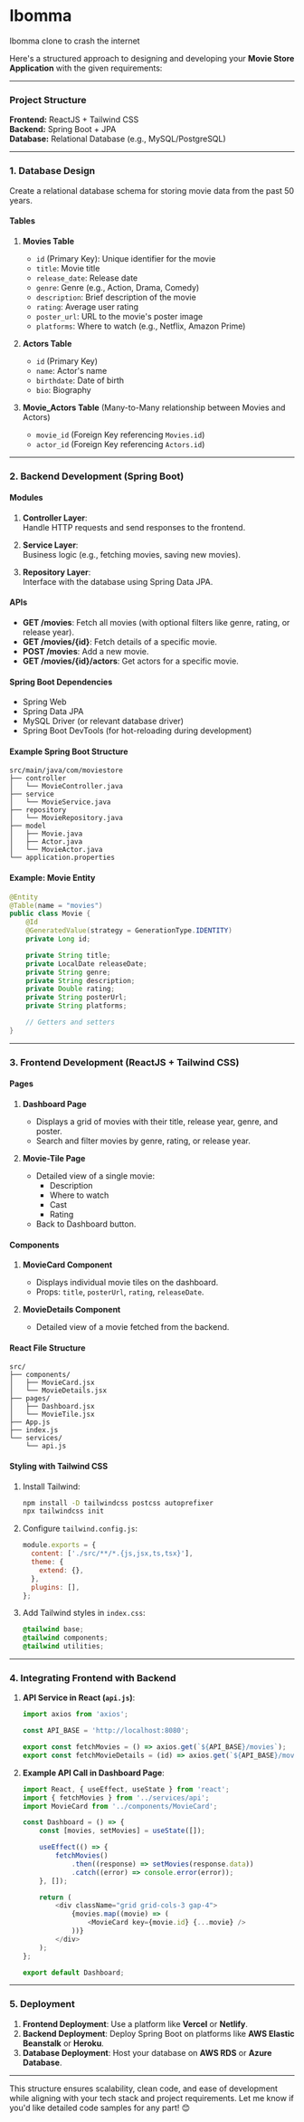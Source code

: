 # Ibomma
Ibomma clone to crash the internet

Here's a structured approach to designing and developing your **Movie Store Application** with the given requirements:

---

### **Project Structure**
**Frontend:** ReactJS + Tailwind CSS  
**Backend:** Spring Boot + JPA  
**Database:** Relational Database (e.g., MySQL/PostgreSQL)

---

### **1. Database Design**
Create a relational database schema for storing movie data from the past 50 years.

#### **Tables**
1. **Movies Table**
   - `id` (Primary Key): Unique identifier for the movie
   - `title`: Movie title
   - `release_date`: Release date
   - `genre`: Genre (e.g., Action, Drama, Comedy)
   - `description`: Brief description of the movie
   - `rating`: Average user rating
   - `poster_url`: URL to the movie's poster image
   - `platforms`: Where to watch (e.g., Netflix, Amazon Prime)

2. **Actors Table**
   - `id` (Primary Key)
   - `name`: Actor's name
   - `birthdate`: Date of birth
   - `bio`: Biography

3. **Movie_Actors Table** (Many-to-Many relationship between Movies and Actors)
   - `movie_id` (Foreign Key referencing `Movies.id`)
   - `actor_id` (Foreign Key referencing `Actors.id`)

---

### **2. Backend Development (Spring Boot)**
#### **Modules**
1. **Controller Layer**:  
   Handle HTTP requests and send responses to the frontend.

2. **Service Layer**:  
   Business logic (e.g., fetching movies, saving new movies).

3. **Repository Layer**:  
   Interface with the database using Spring Data JPA.

#### **APIs**
- **GET /movies**: Fetch all movies (with optional filters like genre, rating, or release year).
- **GET /movies/{id}**: Fetch details of a specific movie.
- **POST /movies**: Add a new movie.
- **GET /movies/{id}/actors**: Get actors for a specific movie.

#### **Spring Boot Dependencies**
- Spring Web
- Spring Data JPA
- MySQL Driver (or relevant database driver)
- Spring Boot DevTools (for hot-reloading during development)

#### **Example Spring Boot Structure**
```
src/main/java/com/moviestore
├── controller
│   └── MovieController.java
├── service
│   └── MovieService.java
├── repository
│   └── MovieRepository.java
├── model
│   ├── Movie.java
│   ├── Actor.java
│   └── MovieActor.java
└── application.properties
```

#### **Example: Movie Entity**
```java
@Entity
@Table(name = "movies")
public class Movie {
    @Id
    @GeneratedValue(strategy = GenerationType.IDENTITY)
    private Long id;

    private String title;
    private LocalDate releaseDate;
    private String genre;
    private String description;
    private Double rating;
    private String posterUrl;
    private String platforms;

    // Getters and setters
}
```

---

### **3. Frontend Development (ReactJS + Tailwind CSS)**
#### **Pages**
1. **Dashboard Page**
   - Displays a grid of movies with their title, release year, genre, and poster.
   - Search and filter movies by genre, rating, or release year.

2. **Movie-Tile Page**
   - Detailed view of a single movie:
     - Description
     - Where to watch
     - Cast
     - Rating
   - Back to Dashboard button.

#### **Components**
1. **MovieCard Component**
   - Displays individual movie tiles on the dashboard.
   - Props: `title`, `posterUrl`, `rating`, `releaseDate`.

2. **MovieDetails Component**
   - Detailed view of a movie fetched from the backend.

#### **React File Structure**
```
src/
├── components/
│   ├── MovieCard.jsx
│   └── MovieDetails.jsx
├── pages/
│   ├── Dashboard.jsx
│   └── MovieTile.jsx
├── App.js
├── index.js
└── services/
    └── api.js
```

#### **Styling with Tailwind CSS**
1. Install Tailwind:
   ```bash
   npm install -D tailwindcss postcss autoprefixer
   npx tailwindcss init
   ```
2. Configure `tailwind.config.js`:
   ```javascript
   module.exports = {
     content: ['./src/**/*.{js,jsx,ts,tsx}'],
     theme: {
       extend: {},
     },
     plugins: [],
   };
   ```
3. Add Tailwind styles in `index.css`:
   ```css
   @tailwind base;
   @tailwind components;
   @tailwind utilities;
   ```

---

### **4. Integrating Frontend with Backend**
1. **API Service in React (`api.js`)**:
   ```javascript
   import axios from 'axios';

   const API_BASE = 'http://localhost:8080';

   export const fetchMovies = () => axios.get(`${API_BASE}/movies`);
   export const fetchMovieDetails = (id) => axios.get(`${API_BASE}/movies/${id}`);
   ```

2. **Example API Call in Dashboard Page**:
   ```javascript
   import React, { useEffect, useState } from 'react';
   import { fetchMovies } from '../services/api';
   import MovieCard from '../components/MovieCard';

   const Dashboard = () => {
       const [movies, setMovies] = useState([]);

       useEffect(() => {
           fetchMovies()
               .then((response) => setMovies(response.data))
               .catch((error) => console.error(error));
       }, []);

       return (
           <div className="grid grid-cols-3 gap-4">
               {movies.map((movie) => (
                   <MovieCard key={movie.id} {...movie} />
               ))}
           </div>
       );
   };

   export default Dashboard;
   ```

---

### **5. Deployment**
1. **Frontend Deployment**: Use a platform like **Vercel** or **Netlify**.
2. **Backend Deployment**: Deploy Spring Boot on platforms like **AWS Elastic Beanstalk** or **Heroku**.
3. **Database Deployment**: Host your database on **AWS RDS** or **Azure Database**.

---

This structure ensures scalability, clean code, and ease of development while aligning with your tech stack and project requirements. Let me know if you'd like detailed code samples for any part! 😊
